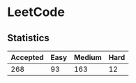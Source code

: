 # LeetCode

## Statistics

| Accepted | Easy | Medium | Hard |
| -------- | ---- | ------ | ---- |
| 268      | 93   | 163    | 12   |
